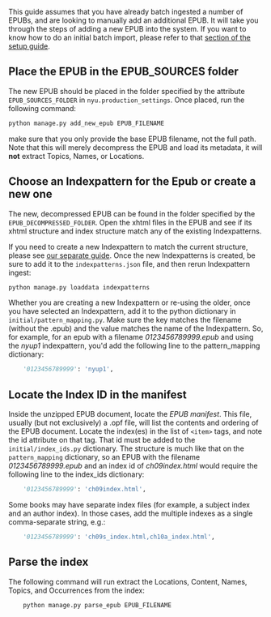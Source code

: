 This guide assumes that you have already batch ingested a number of EPUBs, and are looking to manually add an additional EPUB.  It will take you through the steps of adding a new EPUB into the system.  If you want to know how to do an initial batch import, please refer to that [section of the setup guide](setup#importing-data).

## Place the EPUB in the EPUB_SOURCES folder

The new EPUB should be placed in the folder specified by the attribute `EPUB_SOURCES_FOLDER` in `nyu.production_settings`. Once placed, run the following command:

```bash
python manage.py add_new_epub EPUB_FILENAME
```

make sure that you only provide the base EPUB filename, not the full path.  Note that this will merely decompress the EPUB and load its metadata, it will __not__ extract Topics, Names, or Locations.

## Choose an Indexpattern for the Epub or create a new one

The new, decompressed EPUB can be found in the folder specified by the `EPUB_DECOMPRESSED_FOLDER`.  Open the xhtml files in the EPUB and see if its xhtml structure and index structure match any of the existing Indexpatterns.  

If you need to create a new Indexpattern to match the current structure, please see [our separate guide](indexpatterns).  Once the new Indexpatterns is created, be sure to add it to the `indexpatterns.json` file, and then rerun Indexpattern ingest:

```bash
python manage.py loaddata indexpatterns
```

Whether you are creating a new Indexpattern or re-using the older, once you have selected an Indexpattern, add it to the python dictionary in `initial/pattern_mapping.py`. Make sure the key matches the filename (without the .epub) and the value matches the name of the Indexpattern.  So, for example, for an epub with a filename _0123456789999.epub_ and using the _nyup1_ indexpattern, you'd add the following line to the pattern_mapping dictionary:

```python
    '0123456789999': 'nyup1',
```

## Locate the Index ID in the manifest

Inside the unzipped EPUB document, locate the _EPUB manifest_. This file, usually (but not exclusively) a .opf file, will list the contents and ordering of the EPUB document. Locate the index(es) in the list of `<item>` tags, and note the id attribute on that tag. That id must be added to the `initial/index_ids.py` dictionary. The structure is much like that on the `pattern_mapping` dictionary, so an EPUB with the filename _0123456789999.epub_ and an index id of _ch09index.html_ would require the following line to the index_ids dictionary:

```python
    '0123456789999': 'ch09index.html',
```

Some books may have separate index files (for example, a subject index and an author index). In those cases, add the multiple indexes as a single comma-separate string, e.g.:

```python
    '0123456789999': 'ch09s_index.html,ch10a_index.html',
```

## Parse the index

The following command will run extract the Locations, Content, Names, Topics, and Occurrences from the index:

```bash
    python manage.py parse_epub EPUB_FILENAME
```
